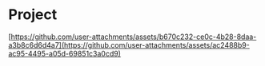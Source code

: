 # Project
[https://github.com/user-attachments/assets/b670c232-ce0c-4b28-8daa-a3b8c6d6d4a7](https://github.com/user-attachments/assets/ac2488b9-ac95-4495-a05d-69851c3a0cd9)
